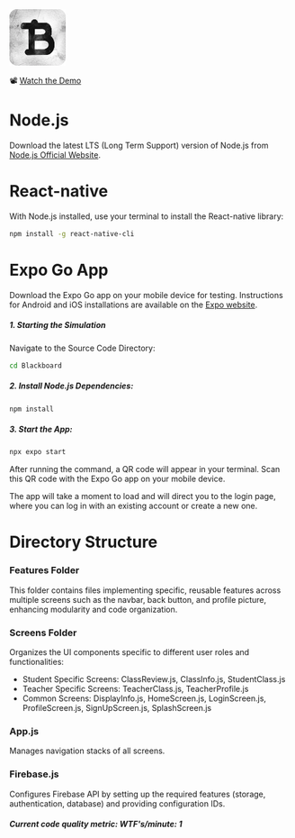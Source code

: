 <img src="Blackboard/assets/full_logo.jpg" alt="Example Image" width="100">

📽️ [Watch the Demo]([https://your-link.com/demo.mp4](https://drive.google.com/file/d/13kzWQ-bipuWQfFhlMJMwv0L8WQNNES9s/view?usp=sharing))


# Node.js
Download the latest LTS (Long Term Support) version of Node.js from [Node.js Official Website](https://nodejs.org/en).

# React-native
With Node.js installed, use your terminal to install the React-native library:

```bash
npm install -g react-native-cli
```

# Expo Go App
Download the Expo Go app on your mobile device for testing. Instructions for Android and iOS installations are available on the [Expo website](https://expo.dev/go).

##### 1. Starting the Simulation
Navigate to the Source Code Directory:

```bash
cd Blackboard
```

##### 2. Install Node.js Dependencies:

```bash
npm install
```
##### 3. Start the App:

```bash
npx expo start
```

After running the command, a QR code will appear in your terminal. Scan this QR code with the Expo Go app on your mobile device.

The app will take a moment to load and will direct you to the login page, where you can log in with an existing account or create a new one.

# Directory Structure
### Features Folder
This folder contains files implementing specific, reusable features across multiple screens such as the navbar, back button, and profile picture, enhancing modularity and code organization.

### Screens Folder
Organizes the UI components specific to different user roles and functionalities:

- Student Specific Screens: ClassReview.js, ClassInfo.js, StudentClass.js
- Teacher Specific Screens: TeacherClass.js, TeacherProfile.js
- Common Screens: DisplayInfo.js, HomeScreen.js, LoginScreen.js, ProfileScreen.js, SignUpScreen.js, SplashScreen.js

### App.js
Manages navigation stacks of all screens.

### Firebase.js
Configures Firebase API by setting up the required features (storage, authentication, database) and providing configuration IDs.

##### Current code quality metric: WTF's/minute: 1
